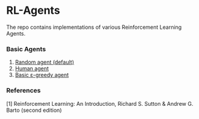 # RL-Agents
The repo contains implementations of various Reinforcement Learning Agents.


### Basic Agents

1. [Random agent (default)](./tabular/agent.py)
2. [Human agent](./tabular/human_agent.py)
3. [Basic ε-greedy agent](./tabular/epsilon_greedy_agent.py)

### References

[1] Reinforcement Learning: An Introduction, Richard S. Sutton & Andrew G. Barto (second edition)